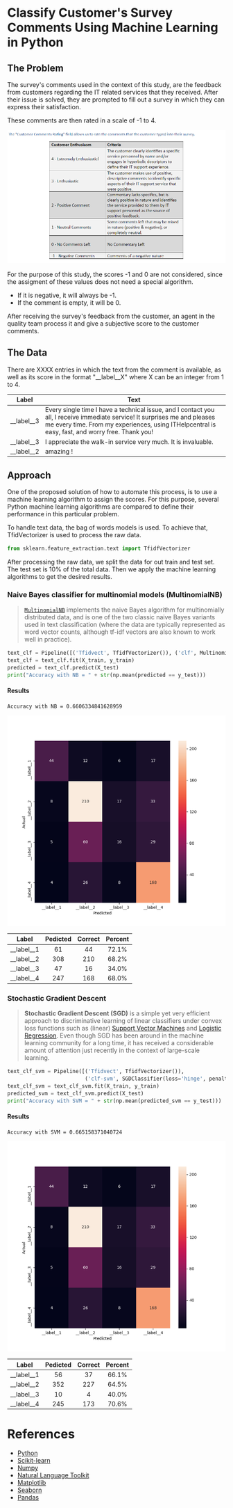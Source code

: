 # Classify Customer's Survey Comments Using Machine Learning in Python

## The Problem

The survey's comments used in the context of this study, are the feedback from customers regarding the IT related services that they received. After their issue is solved, they are prompted to fill out a survey in which they can express their satisfaction.

These comments are then rated in a scale of -1 to 4. 

![alt text](https://github.com/luisrausseo/ML_SurveyProcessor/blob/master/Capture.PNG)

For the purpose of this study, the scores -1 and 0 are not considered, since the assigment of these values does not need a special algorithm.

- If it is negative, it will always be -1.
- If the comment is empty, it will be 0.

After receiving the survey's feedback from the customer, an agent in the quality team process it and give a subjective score to the customer comments. 

## The Data

There are XXXX entries in which the text from the comment is available, as well as its score in the format "__label__X" where X can be an integer from 1 to 4. 

| Label        | Text           |
| ------------- |--------------|
| __label__3      | Every single time I have a technical issue, and I contact you all, I receive immediate service!  It surprises me and pleases me every time.  From my experiences, using ITHelpcentral is easy, fast, and worry free.  Thank you! |
| __label__3      | I appreciate the walk-in service very much.  It is invaluable.      |
| __label__2 | amazing !      |

## Approach

One of the proposed solution of how to automate this process, is to use a machine learning algorithm to assign the scores. For this purpose, several Python machine learning algorithms are compared to define their performance in this particular problem. 

To handle text data, the bag of words models is used. To achieve that, TfidVectorizer is used to process the raw data.

```Python
from sklearn.feature_extraction.text import TfidfVectorizer
```
After processing the raw data, we split the data for out train and test set. The test set is 10% of the total data. Then we apply the machine learning algorithms to get the desired results.

### Naive Bayes classifier for multinomial models (MultinomialNB)

>[`MultinomialNB`](https://scikit-learn.org/stable/modules/generated/sklearn.naive_bayes.MultinomialNB.html#sklearn.naive_bayes.MultinomialNB "sklearn.naive_bayes.MultinomialNB") implements the naive Bayes algorithm for multinomially distributed data, and is one of the two classic naive Bayes variants used in text classification (where the data are typically represented as word vector counts, although tf-idf vectors are also known to work well in practice).

```Python
text_clf = Pipeline([('Tfidvect', TfidfVectorizer()), ('clf', MultinomialNB(fit_prior=False))])
text_clf = text_clf.fit(X_train, y_train)
predicted = text_clf.predict(X_test)
print("Accuracy with NB = " + str(np.mean(predicted == y_test)))
```

#### Results

```
Accuracy with NB = 0.6606334841628959
```

![MultinomialNB Heatmap](https://github.com/luisrausseo/ML_SurveyProcessor/blob/master/results/M_NB.png)

|Label|Pedicted|Correct|Percent
|:-:|:-:|:-:|:-:|
|__label__1|61|44|72.1%
|__label__2|308|210|68.2%
|__label__3|47|16|34.0%
|__label__4|247|168|68.0%

### Stochastic Gradient Descent
>**Stochastic Gradient Descent (SGD)** is a simple yet very efficient approach to discriminative learning of linear classifiers under convex loss functions such as (linear) [Support Vector Machines](https://en.wikipedia.org/wiki/Support_vector_machine) and [Logistic Regression](https://en.wikipedia.org/wiki/Logistic_regression). Even though SGD has been around in the machine learning community for a long time, it has received a considerable amount of attention just recently in the context of large-scale learning.

```Python
text_clf_svm = Pipeline([('Tfidvect', TfidfVectorizer()),
                         ('clf-svm', SGDClassifier(loss='hinge', penalty='l2',alpha=1e-3, max_iter=5, random_state=45, shuffle=True))])
text_clf_svm = text_clf_svm.fit(X_train, y_train)
predicted_svm = text_clf_svm.predict(X_test)
print("Accuracy with SVM = " + str(np.mean(predicted_svm == y_test)))
```

#### Results

```
Accuracy with SVM = 0.665158371040724
```

![SVM Heatmap](https://github.com/luisrausseo/ML_SurveyProcessor/blob/master/results/M_NB.png)

|Label|Pedicted|Correct|Percent
|:-:|:-:|:-:|:-:|
|__label__1|56|37|66.1%
|__label__2|352|227|64.5%
|__label__3|10|4|40.0%
|__label__4|245|173|70.6%

# References
- [Python](https://www.python.org/)
- [Scikit-learn](https://scikit-learn.org/stable/)
- [Numpy](http://www.numpy.org/)
- [Natural Language Toolkit](https://www.nltk.org/)
- [Matplotlib](https://matplotlib.org/)
- [Seaborn](https://seaborn.pydata.org/)
- [Pandas](https://pandas.pydata.org/)
